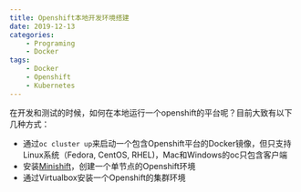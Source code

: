 ```yaml
---
title: Openshift本地开发环境搭建
date: 2019-12-13
categories:  
    - Programing
    - Docker
tags:
	- Docker
    - Openshift
    - Kubernetes
---
```


在开发和测试的时候，如何在本地运行一个openshift的平台呢？目前大致有以下几种方式：

* 通过`oc cluster up`来启动一个包含Openshift平台的Docker镜像，但只支持Linux系统（Fedora, CentOS, RHEL)，Mac和Windows的oc只包含客户端
* 安装[Minishift](https://www.okd.io/minishift/)，创建一个单节点的Openshift环境
* 通过Virtualbox安装一个Openshift的集群环境

